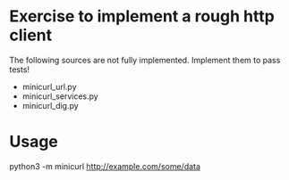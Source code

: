 # Exercise to implement a rough http client

The following sources are not fully implemented.
Implement them to pass tests!

* minicurl_url.py
* minicurl_services.py
* minicurl_dig.py

# Usage

python3 -m minicurl http://example.com/some/data
